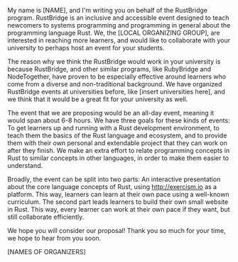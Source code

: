 My name is [NAME], and I'm writing you on behalf of the RustBridge program. RustBridge is an inclusive and accessible event designed to teach newcomers to systems programming and programming in general about the programming language Rust. We, the [LOCAL ORGANIZING GROUP], are interested in reaching more learners, and would like to collaborate with your university to perhaps host an event for your students.

The reason why we think the RustBridge would work in your university is because RustBridge, and other similar programs, like RubyBridge and NodeTogether, have proven to be especially effective around learners who come from a diverse and non-traditional background. We have organized RustBridge events at universities before, like [insert universities here], and we think that it would be a great fit for your university as well.

The event that we are proposing would be an all-day event, meaning it would span about 6-8 hours. We have three goals for these kinds of events: To get learners up and running with a Rust development environment, to teach them the basics of the Rust language and ecosystem, and to provide them with their own personal and extendable project that they can work on after they finish. We make an extra effort to relate programming concepts in Rust to similar concepts in other languages, in order to make them easier to understand.

Broadly, the event can be split into two parts: An interactive presentation about the core language concepts of Rust, using http://exercism.io as a platform. This way, learners can learn at their own pace using a well-known curriculum. The second part leads learners to build their own small website in Rust. This way, every learner can work at their own pace if they want, but still collaborate efficiently.

We hope you will consider our proposal! Thank you so much for your time, we hope to hear from you soon.

[NAMES OF ORGANIZERS]
